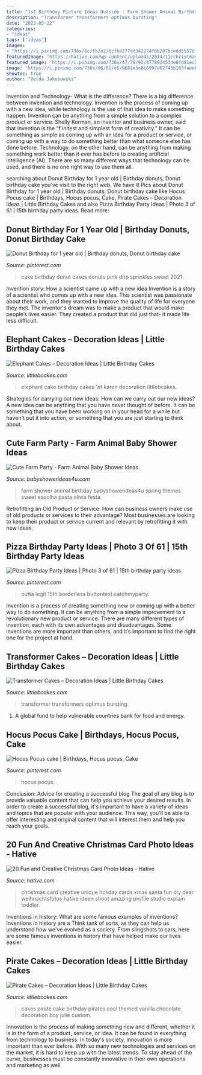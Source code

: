 ```yaml
---
title: "1st Birthday Picture Ideas Outside : Farm Shower Animal Birthday Babyshowerideas4u Spring Themes Sweet Escolha Pasta Olivia Festa"
description: "Transformer transformers optimus bursting"
date: "2023-03-22"
categories:
- "ideas"
tags: ["ideas"]
images:
- "https://i.pinimg.com/736x/6c/fb/e2/6cfbe277dd342274fbb287bcedd5557d--th-birthday-boys-birthday-ideas.jpg"
featuredImage: "https://hative.com/wp-content/uploads/2014/11/christmas-card-photo-ideas/9-christmas-card-photo-ideas.jpg"
featured_image: "https://i.pinimg.com/736x/47/78/93/4778934534e8fd81ec2ff3d485c02809.jpg"
image: "https://i.pinimg.com/736x/96/81/e5/9681e5e8c6997a62745b163faeeb781a.jpg"
ShowToc: true
author: "Velda Jakubowski"
---
```



Invention and Technology- What is the difference?
There is a big difference between invention and technology. Invention is the process of coming up with a new idea, while technology is the use of that idea to make something happen. Invention can be anything from a simple solution to a complex product or service. Shelly Korman, an inventor and business owner, said that invention is the “f initest and simplest form of creativity.” It can be something as simple as coming up with an idea for a product or service, or coming up with a way to do something better than what someone else has done before. Technology, on the other hand, can be anything from making something work better than it ever has before to creating artificial intelligence (AI). There are so many different ways that technology can be used, and there is no one right way to use them all.

	

		
searching about Donut Birthday for 1 year old | Birthday donuts, Donut birthday cake you've visit to the right web. We have 8 Pics about Donut Birthday for 1 year old | Birthday donuts, Donut birthday cake like Hocus Pocus cake | Birthdays, Hocus pocus, Cake, Pirate Cakes – Decoration Ideas | Little Birthday Cakes and also Pizza Birthday Party Ideas | Photo 3 of 61 | 15th birthday party ideas. Read more:
		
    
## Donut Birthday For 1 Year Old | Birthday Donuts, Donut Birthday Cake

<img loading=lazy src="https://i.pinimg.com/736x/96/81/e5/9681e5e8c6997a62745b163faeeb781a.jpg" onerror="this.onerror=null;this.src='https://tse2.mm.bing.net/th?id=OIP.krlS7rxgtS-Lcx--S-dzXAHaJ3&amp;pid=15.1';" alt="Donut Birthday for 1 year old | Birthday donuts, Donut birthday cake">

_Source: pinterest.com_

>cake birthday donut cakes donuts pink drip sprinkles sweet 2021. 

	

Invention story: How a scientist came up with a new idea
Invention is a story of a scientist who comes up with a new idea. This scientist was passionate about their work, and they wanted to improve the quality of life for everyone they met. The inventor's dream was to make a product that would make people’s lives easier. They created a product that did just that- it made life less difficult.

    
## Elephant Cakes – Decoration Ideas | Little Birthday Cakes

<img loading=lazy src="https://www.littlebcakes.com/wp-content/uploads/2014/05/Elephant-Cake-Images.jpg" onerror="this.onerror=null;this.src='https://tse4.mm.bing.net/th?id=OIP.lzlTJhX1_wAFufW09OdovQHaJ4&amp;pid=15.1';" alt="Elephant Cakes – Decoration Ideas | Little Birthday Cakes">

_Source: littlebcakes.com_

>elephant cake birthday cakes 1st karen decoration littlebcakes. 

	

Strategies for carrying out new ideas: How can we carry out our new ideas?
A new idea can be anything that you have never thought of before. It can be something that you have been working on in your head for a while but haven't put it into action, or something that you are just starting to think about.

    
## Cute Farm Party - Farm Animal Baby Shower Ideas

<img loading=lazy src="https://babyshowerideas4u.com/wp-content/uploads/2014/07/IMG_2015-2E-682x1024.jpg" onerror="this.onerror=null;this.src='https://tse2.mm.bing.net/th?id=OIP.9hG65VvDezwlY1g4MOQc2QHaLH&amp;pid=15.1';" alt="Cute Farm Party - Farm Animal Baby Shower Ideas">

_Source: babyshowerideas4u.com_

>farm shower animal birthday babyshowerideas4u spring themes sweet escolha pasta olivia festa. 

	

Retrofitting an Old Product or Service: How can business owners make use of old products or services to their advantage?
Most businesses are looking to keep their product or service current and relevant by retrofitting it with new ideas.

    
## Pizza Birthday Party Ideas | Photo 3 Of 61 | 15th Birthday Party Ideas

<img loading=lazy src="https://i.pinimg.com/736x/6c/fb/e2/6cfbe277dd342274fbb287bcedd5557d--th-birthday-boys-birthday-ideas.jpg" onerror="this.onerror=null;this.src='https://tse4.mm.bing.net/th?id=OIP.Q3YvU1WRqkDoqoe85N8ZcgHaLG&amp;pid=15.1';" alt="Pizza Birthday Party Ideas | Photo 3 of 61 | 15th birthday party ideas">

_Source: pinterest.com_

>outta legit 15th borderless buttontext catchmyparty. 

	

Invention is a process of creating something new or coming up with a better way to do something. It can be anything from a simple improvement to a revolutionary new product or service. There are many different types of invention, each with its own advantages and disadvantages. Some inventions are more important than others, and it’s important to find the right one for the project at hand.

    
## Transformer Cakes – Decoration Ideas | Little Birthday Cakes

<img loading=lazy src="https://www.littlebcakes.com/wp-content/uploads/2014/01/Transformers-Cake-Decorations.jpg" onerror="this.onerror=null;this.src='https://tse1.mm.bing.net/th?id=OIP.579uJnwY1x_9qJOdQHzPSAHaJ4&amp;pid=15.1';" alt="Transformer Cakes – Decoration Ideas | Little Birthday Cakes">

_Source: littlebcakes.com_

>transformer transformers optimus bursting. 

	

1. A global fund to help vulnerable countries bank for food and energy.

    
## Hocus Pocus Cake | Birthdays, Hocus Pocus, Cake

<img loading=lazy src="https://i.pinimg.com/736x/47/78/93/4778934534e8fd81ec2ff3d485c02809.jpg" onerror="this.onerror=null;this.src='https://tse2.mm.bing.net/th?id=OIP.A_eFUxrnjORJLdIPZJutowHaJ3&amp;pid=15.1';" alt="Hocus Pocus cake | Birthdays, Hocus pocus, Cake">

_Source: pinterest.com_

>hocus pocus. 

	

Conclusion: Advice for creating a successful blog
The goal of any blog is to provide valuable content that can help you achieve your desired results. In order to create a successful blog, it's important to have a variety of ideas and topics that are popular with your audience. This way, you'll be able to offer interesting and original content that will interest them and help you reach your goals.

    
## 20 Fun And Creative Christmas Card Photo Ideas - Hative

<img loading=lazy src="https://hative.com/wp-content/uploads/2014/11/christmas-card-photo-ideas/9-christmas-card-photo-ideas.jpg" onerror="this.onerror=null;this.src='https://tse3.mm.bing.net/th?id=OIP.1peEKmjyJGKL6FpM65NQuAHaLF&amp;pid=15.1';" alt="20 Fun and Creative Christmas Card Photo Ideas - Hative">

_Source: hative.com_

>christmas card creative unique holiday cards xmas santa fun diy dear weihnachtsfotos hative ideen shoot amazing profile studio explain toddler. 

	

Inventions in history: What are some famous examples of inventions?
Inventions in history are a Think tank of sorts, as they can help us understand how we've evolved as a society. From slingshots to cars, here are some famous inventions in history that have helped make our lives easier.

    
## Pirate Cakes – Decoration Ideas | Little Birthday Cakes

<img loading=lazy src="http://www.littlebcakes.com/wp-content/uploads/2013/08/Pirate-Cake.jpg" onerror="this.onerror=null;this.src='https://tse2.mm.bing.net/th?id=OIP.R3Y5PYGv4gTqSeNIEjy6xQHaKt&amp;pid=15.1';" alt="Pirate Cakes – Decoration Ideas | Little Birthday Cakes">

_Source: littlebcakes.com_

>cakes pirate cake birthday pirates cool themed vanilla chocolate decoration boy julie custom. 

	

Innovation is the process of making something new and different, whether it is in the form of a product, service, or idea. It can be found in everything from technology to business. In today's society, innovation is more important than ever before. With so many new technologies and services on the market, it is hard to keep up with the latest trends. To stay ahead of the curve, businesses must be constantly innovative in their own operations and marketing as well.

